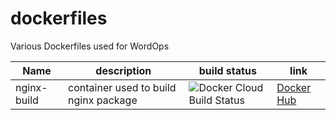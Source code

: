 # dockerfiles

Various Dockerfiles used for WordOps

| Name        | description   | build status | link |
|-------------|---------------|--------------|------|
| nginx-build | container used to build nginx package |![Docker Cloud Build Status](https://img.shields.io/docker/cloud/build/virtubox/nginx-build.svg) | [Docker Hub](https://hub.docker.com/r/virtubox/nginx-build) |
